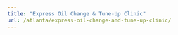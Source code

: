 ```yaml
---
title: "Express Oil Change & Tune-Up Clinic"
url: /atlanta/express-oil-change-and-tune-up-clinic/
---
```

